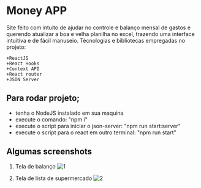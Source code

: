 # Money APP

Site feito com intuito de ajudar no controle e balanço mensal de gastos e querendo atualizar a boa e velha planilha no excel, trazendo uma interface intuitiva e de fácil manuseio.
Técnologias e bibliotecas empregadas no projeto:

    +ReactJS
    +React Hooks
    +Context API
    +React router
    +JSON Server

## Para rodar projeto;

- tenha o NodeJS instalado em sua maquina
- execute o comando: "npm i"
- execute o script para iniciar o json-server: "npm run start:server"
- execute o script para o react em outro terminal: "npm run start"

## Algumas screenshots

1. Tela de balanço
   ![1](https://user-images.githubusercontent.com/61473497/217114903-f87de4b5-e909-444a-a5c3-afe8e0c450fc.png)

2. Tela de lista de supermercado
   ![2](https://user-images.githubusercontent.com/61473497/217114918-b1d20197-20b1-4006-a90a-7cce17410423.png)
